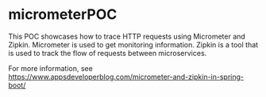 # micrometerPOC

This POC showcases how to trace HTTP requests using Micrometer and Zipkin.
Micrometer is used to get monitoring information. Zipkin is a tool that is used to 
track the flow of requests between microservices.

For more information, see
https://www.appsdeveloperblog.com/micrometer-and-zipkin-in-spring-boot/

